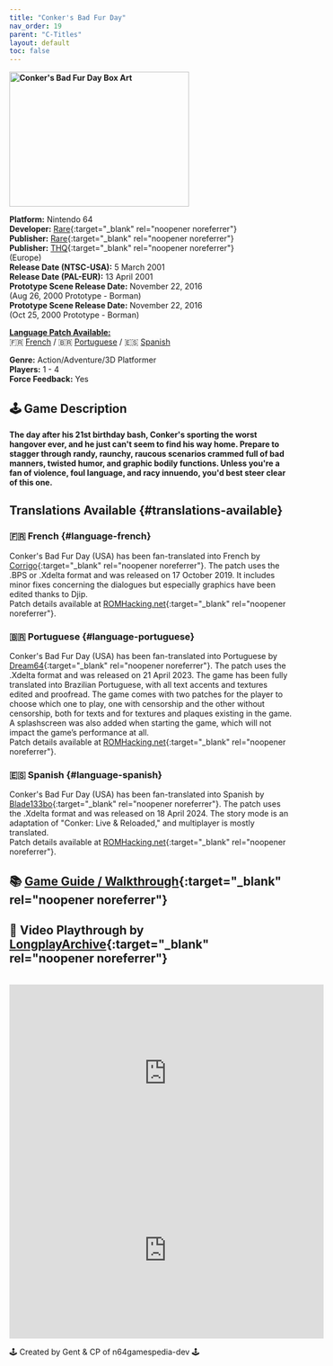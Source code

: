 ```yaml
---
title: "Conker's Bad Fur Day"
nav_order: 19
parent: "C-Titles"
layout: default
toc: false
---
```


<b>
<img src="https://images.launchbox-app.com/1e9c5cf0-ae9a-47ce-9010-f4ef367f36bf.jpg" alt="Conker's Bad Fur Day Box Art" width="320" height="240" />
</b>

**Platform:** Nintendo 64  
**Developer:** [Rare](https://en.wikipedia.org/wiki/Rare_(company)){:target="_blank" rel="noopener noreferrer"}  
**Publisher:** [Rare](https://en.wikipedia.org/wiki/Rare_(company)){:target="_blank" rel="noopener noreferrer"}  
**Publisher:** [THQ](https://en.wikipedia.org/wiki/THQ){:target="_blank" rel="noopener noreferrer"}  
(Europe)  
**Release Date (NTSC-USA):** 5 March 2001  
**Release Date (PAL-EUR):** 13 April 2001  
**Prototype Scene Release Date:** November 22, 2016  
(Aug 26, 2000 Prototype - Borman)  
**Prototype Scene Release Date:** November 22, 2016  
(Oct 25, 2000 Prototype - Borman)  

[**Language Patch Available:**](#translations-available)<br>
🇫🇷 [French](#language-french) / 🇧🇷 [Portuguese](#language-portuguese) / 🇪🇸 [Spanish](#language-spanish)<br>

**Genre:** Action/Adventure/3D Platformer  
**Players:** 1 - 4  
**Force Feedback:** Yes  

## 🕹️ Game Description
<b>
The day after his 21st birthday bash, Conker's sporting the worst hangover ever, and he just can't seem to find his way home. Prepare to stagger through randy, raunchy, raucous scenarios crammed full of bad manners, twisted humor, and graphic bodily functions. Unless you're a fan of violence, foul language, and racy innuendo, you'd best steer clear of this one.
</b>

## Translations Available {#translations-available}  
### 🇫🇷 French {#language-french}  
Conker's Bad Fur Day (USA) has been fan-translated into French by [Corrigo](https://www.romhacking.net/community/1196/){:target="_blank" rel="noopener noreferrer"}. The patch uses the .BPS or .Xdelta format and was released on 17 October 2019. It includes minor fixes concerning the dialogues but especially graphics have been edited thanks to Djip.  
Patch details available at [ROMHacking.net](https://www.romhacking.net/translations/3457/){:target="_blank" rel="noopener noreferrer"}.

### 🇧🇷 Portuguese {#language-portuguese}  
Conker's Bad Fur Day (USA) has been fan-translated into Portuguese by [Dream64](https://www.romhacking.net/community/7291/){:target="_blank" rel="noopener noreferrer"}. The patch uses the .Xdelta format and was released on 21 April 2023. The game has been fully translated into Brazilian Portuguese, with all text accents and textures edited and proofread. The game comes with two patches for the player to choose which one to play, one with censorship and the other without censorship, both for texts and for textures and plaques existing in the game. A splashscreen was also added when starting the game, which will not impact the game’s performance at all.  
Patch details available at [ROMHacking.net](https://www.romhacking.net/translations/6918/){:target="_blank" rel="noopener noreferrer"}.

### 🇪🇸 Spanish {#language-spanish}  
Conker's Bad Fur Day (USA) has been fan-translated into Spanish by [Blade133bo](https://www.romhacking.net/community/2941/){:target="_blank" rel="noopener noreferrer"}. The patch uses the .Xdelta format and was released on 18 April 2024. The story mode is an adaptation of "Conker: Live & Reloaded," and multiplayer is mostly translated.  
Patch details available at [ROMHacking.net](https://www.romhacking.net/translations/2940/){:target="_blank" rel="noopener noreferrer"}.

## 📚 [Game Guide / Walkthrough](https://gamefaqs.gamespot.com/n64/196973-conkers-bad-fur-day/faqs/10865){:target="_blank" rel="noopener noreferrer"}

## 🎥 Video Playthrough by [LongplayArchive](https://www.youtube.com/channel/UCM8XzXipyTsylZ_WsGKmdKQ){:target="_blank" rel="noopener noreferrer"}  
<br />  
<iframe width="560" height="315" src="https://www.youtube.com/embed/xNLpbz6H8Ow" title="Conker's Bad Fur Day Longplay" frameborder="0" allowfullscreen></iframe>  
<br />  
<iframe width="560" height="315" src="https://www.youtube.com/embed/INSERT_SECOND_VIDEO_ID" title="Second Conker Video" frameborder="0" allowfullscreen></iframe>

🕹️ Created by Gent & CP of n64gamespedia-dev 🕹️

<!-- Vault Format: n64gamespedia-dev -->
<!-- Protocol Source: _vault-specs/format-protocol.md -->
